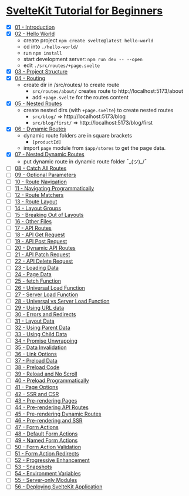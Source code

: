# [SvelteKit Tutorial for Beginners](https://youtube.com/playlist?list=PLC3y8-rFHvwjifDNQYYWI6i06D7PjF0Ua)

- [x] [01 - Introduction](https://youtu.be/UOMLvxfrTCA)
- [x] [02 - Hello World](<https://youtu.be/Hyss()09pgYzVrhc>)
  - create project `npm create svelte@latest hello-world`
  - cd into `./hello-world/`
  - run `npm install`
  - start development server: `npm run dev -- --open`
  - edit `./src/routes/+page.svelte`
- [x] [03 - Project Structure](https://youtu.be/iqm7Sv9VykI)
- [x] [04 - Routing](https://youtu.be/IFZM2CGQ4cU)
  - create dir in /src/routes/ to create route
    - `src/routes/about/` creates route to http://localhost:5173/about
    - add `+page.svelte` for the routes content
- [x] [05 - Nested Routes](https://youtu.be/1UiDq3RAD8c)
  - create nested dirs (with `+page.svelte`) to create nested routes
    - `src/blog/` => http://localhost:5173/blog
    - `src/blog/first/` => http://localhost:5173/blog/first
- [x] [06 - Dynamic Routes](https://youtu.be/2ZvSj5kktjA)
  - dynamic route folders are in square brackets
    - `[productId]`
  - import `page` module from `$app/stores` to get the page data.
- [x] [07 - Nested Dynamic Routes](https://youtu.be/Vo4ZML4JOUI)
  - put dynamic route in dynamic route folder ¯\_(ツ)\_/¯
- [ ] [08 - Catch All Routes](https://youtu.be/hREagSs5UI0)
- [ ] [09 - Optional Parameters](https://youtu.be/cgsT_WCLWEo)
- [ ] [10 - Route Navigation](https://youtu.be/6GImQ9i6hRc)
- [ ] [11 - Navigating Programmatically](https://youtu.be/GjAViOJeaEo)
- [ ] [12 - Route Matchers](https://youtu.be/TNF2umSjulw)
- [ ] [13 - Route Layout](https://youtu.be/C_ZUTipbXkgV)
- [ ] [14 - Layout Groups](https://youtu.be/GMxnG82JHlE)
- [ ] [15 - Breaking Out of Layouts](https://youtu.be/QoT_OxlFHUw)
- [ ] [16 - Other Files](https://youtu.be/6CawFc-OvV4)
- [ ] [17 - API Routes](https://youtu.be/eW8uTGspyV8)
- [ ] [18 - API Get Request](https://youtu.be/U375cmoSIDU)
- [ ] [19 - API Post Request](https://youtu.be/3R4rSyMCiC0)
- [ ] [20 - Dynamic API Routes](https://youtu.be/Q5b_Gy90G4c)
- [ ] [21 - API Patch Request](https://youtu.be/S08Fvb0Iv1w)
- [ ] [22 - API Delete Request](https://youtu.be/SxcfP0V-LxM)
- [ ] [23 - Loading Data](https://youtu.be/qHqQpHC0xVY)
- [ ] [24 - Page Data](https://youtu.be/iBctrIOg-Jw)
- [ ] [25 - fetch Function](https://youtu.be/1w2d5HsqwS8)
- [ ] [26 - Universal Load Function](https://youtu.be/oQL3stj6_H0)
- [ ] [27 - Server Load Function](https://youtu.be/mmhUlbvkp-0)
- [ ] [28 - Universal vs Server Load Function](https://youtu.be/jQXeLhR6Qe8)
- [ ] [29 - Using URL data](https://youtu.be/qMJ8JEZ2A4c)
- [ ] [30 - Errors and Redirects](https://youtu.be/rf3hHNkoLRk)
- [ ] [31 - Layout Data](https://youtu.be/OBRbAXPpNIg)
- [ ] [32 - Using Parent Data](https://youtu.be/N3qa9nSS96s)
- [ ] [33 - Using Child Data](https://youtu.be/VICP7KihiNs)
- [ ] [34 - Promise Unwrapping](https://youtu.be/btg0_D9TMos)
- [ ] [35 - Data Invalidation](https://youtu.be/zydO6wkqXRU)
- [ ] [36 - Link Options](https://youtu.be/Jj2EzWzEUk4)
- [ ] [37 - Preload Data](https://youtu.be/W5Uo8-zaCeY)
- [ ] [38 - Preload Code](https://youtu.be/iatqe8JLbuA)
- [ ] [39 - Reload and No Scroll](https://youtu.be/xyFSbu3hM1g)
- [ ] [40 - Preload Programmatically](https://youtu.be/Wte7GTEryZM)
- [ ] [41 - Page Options](https://youtu.be/zv4zxqcpe0I)
- [ ] [42 - SSR and CSR](https://youtu.be/CwneYTVt_UY)
- [ ] [43 - Pre-rendering Pages](https://youtu.be/FEwUOn_MCL4)
- [ ] [44 - Pre-rendering API Routes](https://youtu.be/nm0arhFBz9Y)
- [ ] [45 - Pre-rendering Dynamic Routes](https://youtu.be/BCqlAbxFlHc)
- [ ] [46 - Pre-rendering and SSR](https://youtu.be/JkBTI_6cAMI)
- [ ] [47 - Form Actions](https://youtu.be/Ygazrvdm3ec)
- [ ] [48 - Default Form Actions](https://youtu.be/kN6n2wsQA9U)
- [ ] [49 - Named Form Actions](https://youtu.be/ZXWGRzg5IWE)
- [ ] [50 - Form Action Validation](https://youtu.be/NeUWRIbonrY)
- [ ] [51 - Form Action Redirects](https://youtu.be/QfwNNKq6-bw)
- [ ] [52 - Progressive Enhancement](https://youtu.be/sYOppTihzgA)
- [ ] [53 - Snapshots](https://youtu.be/knjWr4bTyA8)
- [ ] [54 - Environment Variables](https://youtu.be/rab8jW1iJOs)
- [ ] [55 - Server-only Modules](https://youtu.be/hb5LPU5DMlA)
- [ ] [56 - Deploying SvelteKit Application](https://youtu.be/dxFDUpPjfRc)
